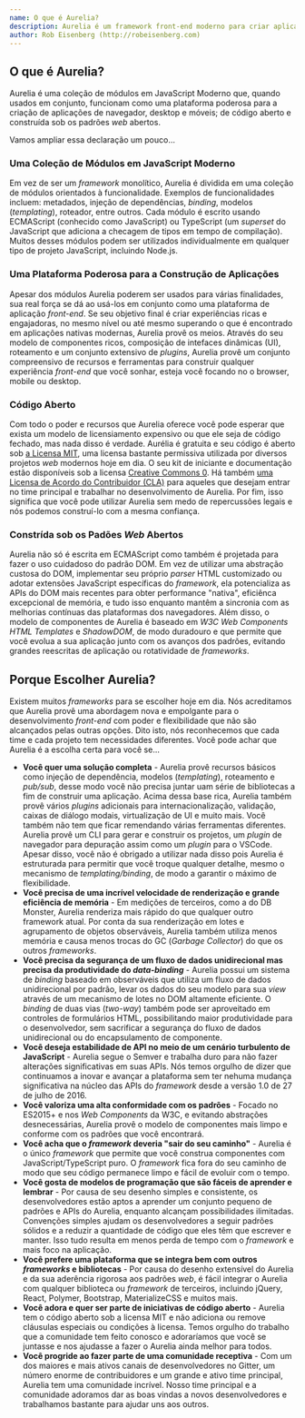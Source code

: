 ```yaml
---
name: O que é Aurelia?
description: Aurelia é um framework front-end moderno para criar aplicações de navegador, móveis e desktop.
author: Rob Eisenberg (http://robeisenberg.com)
---
```

## O que é Aurelia?

Aurelia é uma coleção de módulos em JavaScript Moderno que, quando usados em conjunto, funcionam como uma plataforma poderosa para a criação de aplicações de navegador, desktop e móveis; de código aberto e construída sob os padrões _web_ abertos. 

Vamos ampliar essa declaração um pouco...

### Uma Coleção de Módulos em JavaScript Moderno

Em vez de ser um _framework_ monolítico, Aurelia é dividida em uma coleção de módulos orientados à funcionalidade.
Exemplos de funcionalidades incluem: metadados, injeção de dependências, _binding_, modelos (_templating_), roteador, entre outros. Cada módulo é escrito usando ECMAScript (conhecido como JavaScript) ou TypeScript (um _superset_ do JavaScript que adiciona a checagem de tipos em tempo de compilação). Muitos desses módulos podem ser utilizados individualmente em qualquer tipo de projeto JavaScript, incluindo Node.js.

### Uma Plataforma Poderosa para a Construção de Aplicações

Apesar dos módulos Aurelia poderem ser usados para várias finalidades, sua real força se dá ao usá-los em conjunto como uma plataforma de aplicação _front-end_. Se seu objetivo final é criar experiências ricas e engajadoras, no mesmo nível ou até mesmo superando o que é encontrado em aplicações nativas modernas, Aurelia provê os meios. Através do seu modelo de componentes ricos, composição de intefaces dinâmicas (UI), roteamento e um conjunto extensivo de _plugins_, Aurelia provê um conjunto compreensivo de recursos e ferramentas para construir qualquer experiência _front-end_ que você sonhar, esteja você focando no o browser, mobile ou desktop.

### Código Aberto

Com todo o poder e recursos que Aurelia oferece você pode esperar que exista um modelo de licensiamento expensivo ou que ele seja de código fechado, mas nada disso é verdade. Aurélia é gratuita e seu código é aberto sob [a Licensa MIT](http://opensource.org/licenses/MIT), uma licensa bastante permissiva utilizada por diversos projetos _web_ modernos hoje em dia. O seu kit de iniciante e documentação estão disponíveis sob a licensa [Creative Commons 0](http://creativecommons.org/publicdomain/zero/1.0/legalcode). Há também [uma Licensa de Acordo do Contribuidor (CLA)](https://github.com/durandalproject/about/blob/master/CLA.md) para aqueles que desejam entrar no time principal e trabalhar no desenvolvimento de Aurelia. Por fim, isso significa que você pode utilizar Aurelia sem medo de repercussões legais e nós podemos construí-lo com a mesma confiança.

### Constrída sob os Padões _Web_ Abertos

Aurelia não só é escrita em ECMAScript como também é projetada para fazer o uso cuidadoso do padrão DOM. Em vez de utilizar uma abstração custosa do DOM, implementar seu próprio _parser_ HTML customizado ou adotar extensões JavaScript específicas do _framework_, ela potencializa as APIs do DOM mais recentes para obter performance "nativa", eficiênca excepcional de memória, e tudo isso enquanto mantêm a sincronia com as melhorias contínuas das plataformas dos navegadores. Além disso, o modelo de componentes de Aurelia é baseado em _W3C Web Components HTML Templates_ e _ShadowDOM_, de modo duradouro e que permite que você evolua a sua aplicação junto com os avanços dos padrões, evitando grandes reescritas de aplicação ou rotatividade de _frameworks_.

## Porque Escolher Aurelia?

Existem muitos _frameworks_ para se escolher hoje em dia. Nós acreditamos que Aurelia provê uma abordagem nova e empolgante para o desenvolvimento _front-end_ com poder e flexibilidade que não são alcançados pelas outras opções. Dito isto, nós reconhecemos que cada time e cada projeto tem necessidades diferentes. Você pode achar que Aurelia é a escolha certa para você se...

* **Você quer uma solução completa** - Aurelia provê recursos básicos como injeção de dependência, modelos (_templating_), roteamento e _pub/sub_, desse modo você não precisa juntar uam série de bibliotecas a fim de construir uma aplicação. Acima dessa base rica, Aurelia também provê vários _plugins_ adicionais para internacionalização, validação, caixas de diálogo modais, virtualização de UI e muito mais. Você também não tem que ficar remendando várias ferramentas diferentes. Aurelia provê um CLI para gerar e construir os projetos, um _plugin_ de navegador para depuração assim como um _plugin_ para o VSCode. Apesar disso, você não é obrigado a utilizar nada disso pois Aurelia é estruturada para permitir que você troque qualquer detalhe, mesmo o mecanismo de _templating/binding_, de modo a garantir o máximo de flexibilidade.
* **Você precisa de uma incrível velocidade de renderização e grande eficiência de memória** - Em medições de terceiros, como a do DB Monster, Aurelia renderiza mais rápido do que qualquer outro framework atual. Por conta da sua renderização em lotes e agrupamento de objetos observáveis, Aurelia também utiliza menos memória e causa menos trocas do GC (_Garbage Collector_) do que os outros _frameworks_.
* **Você precisa da segurança de um fluxo de dados unidirecional mas precisa da produtividade do _data-binding_** - Aurelia possui um sistema de _binding_ baseado em observáveis que utiliza um fluxo de dados unidirecional por padrão, levar os dados do seu modelo para sua _view_ através de um mecanismo de lotes no DOM altamente eficiente. O _binding_ de duas vias (_two-way_) também pode ser aproveitado em controles de formulários HTML, possibilitando maior produtividade para o desenvolvedor, sem sacrificar a segurança do fluxo de dados unidirecional ou do encapsulamento de componente.
* **Você deseja estabilidade de API no meio de um cenário turbulento de JavaScript** - Aurelia segue o Semver e trabalha duro para não fazer alterações significativas em suas APIs. Nós temos orgulho de dizer que continuamos a inovar e avançar a plataforma sem ter nehuma mudança significativa na núcleo das APIs do _framework_ desde a versão 1.0 de 27 de julho de 2016.
* **Você valoriza uma alta conformidade com os padrões** - Focado no ES2015+ e nos _Web Components_ da W3C, e evitando abstrações desnecessárias, Aurelia provê o modelo de componentes mais limpo e conforme com os padrões que você encontrará.
* **Você acha que o _framework_ deveria "sair do seu caminho"** - Aurelia é o único _framework_ que permite que você construa componentes com JavaScript/TypeScript puro. O _framework_ fica fora do seu caminho de modo que seu código permanece limpo e fácil de evoluir com o tempo.
* **Você gosta de modelos de programação que são fáceis de aprender e lembrar** - Por causa de seu desenho simples e consistente, os desenvolvedores estão aptos a aprender um conjunto pequeno de padrões e APIs do Aurelia, enquanto alcançam possibilidades ilimitadas. Convenções simples ajudam os desenvolvedores a seguir padrões sólidos e a reduzir a quantidade de código que eles têm que escrever e manter. Isso tudo resulta em menos perda de tempo com o _framework_ e mais foco na aplicação.
* **Você prefere uma plataforma que se integra bem com outros _frameworks_ e bibliotecas** - Por causa do desenho extensível do Aurelia e da sua aderência rigorosa aos padrões _web_, é fácil integrar o Aurelia com qualquer biblioteca ou _framework_ de terceiros, incluindo jQuery, React, Polymer, Bootstrap, MaterializeCSS e muitos mais.
* **Você adora e quer ser parte de iniciativas de código aberto** - Aurelia tem o código aberto sob a licensa MIT e não adiciona ou remove cláusulas especiais ou condições à licensa. Temos orgulho do trabalho que a comunidade tem feito conosco e adoraríamos que você se juntasse e nos ajudasse a fazer o Aurelia ainda melhor para todos.
* **Você progride ao fazer parte de uma comunidade receptiva** - Com um dos maiores e mais ativos canais de desenvolvedores no Gitter, um número enorme de contribuidores e um grande e ativo time principal, Aurelia tem uma comunidade incrível. Nosso time principal e a comunidade adoramos dar as boas vindas a novos desenvolvedores e trabalhamos bastante para ajudar uns aos outros.

